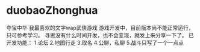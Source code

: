 # duobaoZhonghua
夺宝中华
我最喜欢的文字wap武侠游戏
游戏开发中，目前版本尚不能正常运行，只可参考学习。
寻思没有什么时间开发，也不会变现，就发上来分享一下了。
已开发功能：
1.论坛
2.地图行走
3.取名
4.公聊，私聊
5.战斗只写了一个一点点

